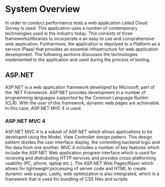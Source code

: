 # System Overview

In order to conduct performance tests a web application called Cloud Survey is used. This application uses a number of contemporary technologies used in the industry today. This consists of three frameworks/libraries to incorperate a an easy to use and comprahensive web application. Furthermore, the application is depolyed to a Platform as a service (Paas) that provides an essential infrastructure for web application development. The following sections discusses the technologies implemented to the application and used during the process of testing.

## ASP.NET
ASP.NET is a web application framework developed by Microsoft, part of the .NET Framework. ASP.NET provides development in a number of programming languages supported by the Common Language Runtim (CLR). With the user of this framework, dynamic web pages are achievable. In this case, ASP.NET MVC 4 is used.

### ASP.NET MVC 4
ASP.NET MVC 4 is a subset of ASP.NET which allows applications to be developed using the Model, View Controller design pattern. This design pattern divides the user interface display, the controlling backend logic and the data from one another. MVC 4 includes a number of key features which include the ASP.NET Web application program interface which is used for recieving and distrubuting HTTP services and provides cross-platforming usability (PC, phone, laptop etc.). The ASP.NET Web Pages/Razor which allows for lightweight processing of server code and HTML to create dynamic web pages. Lastly, web optimization is also intergrated, which is a framework that is used for bundling of CSS files and scripts.